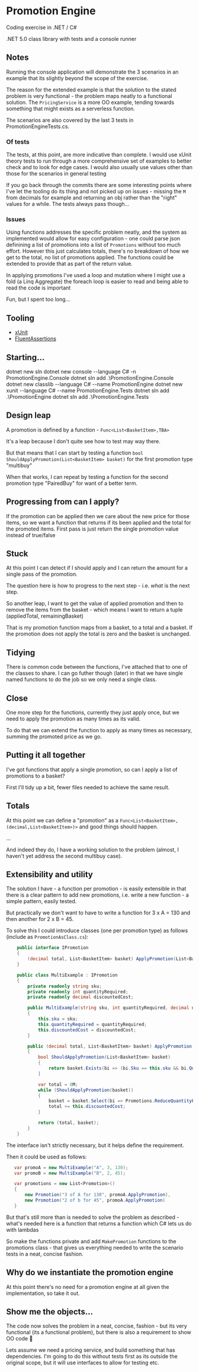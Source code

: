 ﻿# Promotion Engine

Coding exercise in .NET / C#

.NET 5.0 class library with tests and a console runner

## Notes

Running the console application will demonstrate the 3 scenarios in an example that its slightly beyond the scope of the exercise.

The reason for the extended example is that the solution to the stated problem is very functional - the problem maps neatly to a functional solution. The `PricingService` is a more OO example, tending towards something that might exists as a serverless function.

The scenarios are also covered by the last 3 tests in PromotionEngineTests.cs.

### Of tests

The tests, at this point, are more indicative than complete. I would use xUnit theory tests to run through a more comprehensive set of examples to better check and to look for edge cases. I would also usually use values other than those for the scenarios in general testing

If you go back through the commits there are some interesting points where I've let the tooling do its thing and not picked up on issues - missing the `M` from decimals for example and returning an obj rather than the "right" values for a while. The tests always pass though...

### Issues

Using functions addresses the specific problem neatly, and the system as implemented would allow for easy configuration - one could parse json definining a list of promotions into a list of `Promotions` without too much effort. However this just calculates totals, there's no breakdown of how we get to the total, no list of promotions applied. The functions could be extended to provide that as part of the return value.

In applying promotions I've used a loop and mutation where I might use a fold (a Linq Aggregate) the foreach loop is easier to read and being able to read the code is important

Fun, but I spent too long...

## Tooling

* [xUnit](https://github.com/xunit/xunit)
* [FluentAssertions](https://fluentassertions.com/)

## Starting...

dotnet new sln
dotnet new console --language C# -n PromotionEngine.Console
dotnet sln add .\PromotionEngine.Console\
dotnet new classlib --language C# --name PromotionEngine
dotnet new xunit --language C# --name PromotionEngine.Tests
dotnet sln add .\PromotionEngine
dotnet sln add .\PromotionEngine.Tests

## Design leap

A promotion is defined by a function - `Func<List<BasketItem>,TBA>`

It's a leap because I don't quite see how to test may way there.

But that means that I can start by testing a function `bool ShouldApplyPromotion(List<BasketItem> basket)` for the first promotion type "multibuy"

When that works, I can repeat by testing a function for the second promotion type "PairedBuy" for want of a better term.

## Progressing from can I apply?

If the promotion can be applied then we care about the new price for those items, so we want a function that returns if its been applied and the total for the promoted items. First pass is just return the single promotion value instead of true/false

## Stuck

At this point I can detect if I should apply and I can return the amount for a single pass of the promotion.

The question here is how to progress to the next step - i.e. _what_ is the next step.

So another leap, I want to get the value of applied promotion and then to remove the items from the basket - which means I want to return a tuple (appliedTotal, remainingBasket)

That is my promotion function maps from a basket, to a total and a basket. If the promotion does not apply the total is zero and the basket is unchanged.

## Tidying

There is common code between the functions, I've attached that to one of the classes to share. I can go futher though (later) in that we have single named functions to do the job so we only need a single class.

## Close

One more step for the functions, currently they just apply once, but we need to apply the promotion as many times as its valid.

To do that we can extend the function to apply as many times as necessary, summing the promoted price as we go.

## Putting it all together

I've got functions that apply a single promotion, so can I apply a list of promotions to a basket?

First I'll tidy up a bit, fewer files needed to achieve the same result.

## Totals

At this point we can define a "promotion" as a `Func<List<BasketItem>,(decimal,List<BasketItem>)>` and good things should happen.

...

And indeed they do, I have a working solution to the problem (almost, I haven't yet address the second multibuy case).

## Extensibility and utility

The solution I have - a function per promotion - is easily extensible in that there is a clear pattern to add new promotions, i.e. write a new function - a simple pattern, easily tested.

But practically we don't want to have to write a function for 3 x A = 130 and then another for 2 x B = 45.

To solve this I could introduce classes (one per promotion type) as follows (include as `PromotionAsClass.cs`):

```csharp
    public interface IPromotion
    {
        (decimal total, List<BasketItem> basket) ApplyPromotion(List<BasketItem> basket);
    }

    public class MultiExample : IPromotion
    {
        private readonly string sku;
        private readonly int quantityRequired;
        private readonly decimal discountedCost;

        public MultiExample(string sku, int quantityRequired, decimal discountedCost)
        {
            this.sku = sku;
            this.quantityRequired = quantityRequired;
            this.discountedCost = discountedCost;
        }

        public (decimal total, List<BasketItem> basket) ApplyPromotion(List<BasketItem> basket)
        {
            bool ShouldApplyPromotion(List<BasketItem> basket)
            {
                return basket.Exists(bi => (bi.Sku == this.sku && bi.Quantity >= this.quantityRequired));
            }

            var total = 0M;
            while (ShouldApplyPromotion(basket))
            {
                basket = basket.Select(bi => Promotions.ReduceQuantityForSku(bi, this.sku, this.quantityRequired)).Where(bi => bi.Quantity > 0).ToList();
                total += this.discountedCost;
            }

            return (total, basket);
        }
    }
```

The interface isn't strictly necessary, but it helps define the requirement.

Then it could be used as follows:

```csharp
   var promoA = new MultiExample("A", 3, 130);
   var promoB = new MultiExample("B", 2, 45);

   var promotions = new List<Promotion>()
   {
       new Promotion("3 of A for 130", promoA.ApplyPromotion),
       new Promotion("2 of b for 45", promoA.ApplyPromotion)
   }
```

But that's still more than is needed to solve the problem as described - what's needed here is a function that returns a function which C# lets us do with lambdas

So make the functions private and add `MakePromotion` functions to the promotions class - that gives us everything needed to write the scenario tests in a neat, concise fashion.

## Why do we instantiate the promotion engine

At this point there's no need for a promotion engine at all given the implementation, so take it out.

## Show me the objects...

The code now solves the problem in a neat, concise, fashion - but its very functional (its a functional problem), but there is also a requirement to show OO code 🤔

Lets assume we need a pricing service, and build something that has dependencies. I'm going to do this without tests first as its outside the original scope, but it will use interfaces to allow for testing etc.
